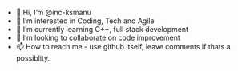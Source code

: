 - 👋 Hi, I’m @inc-ksmanu
- 👀 I’m interested in Coding, Tech and Agile
- 🌱 I’m currently learning C++, full stack development
- 💞️ I’m looking to collaborate on code improvement
- 📫 How to reach me - use github itself, leave comments if thats a possiblity.

<!---
inc-ksmanu/inc-ksmanu is a ✨ special ✨ repository because its `README.md` (this file) appears on your GitHub profile.
You can click the Preview link to take a look at your changes.
--->

